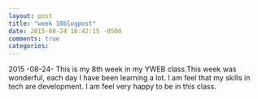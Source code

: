 ```yaml
---
layout: post
title: "week 10blogpost"
date: 2015-08-24 16:42:15 -0500
comments: true
categories:
---
```

2015 -08-24- This is my 8th week in my YWEB class.This week was wonderful, each day I have been learning a lot. I am feel that my skills in tech are development. I am feel very happy to be in this class.